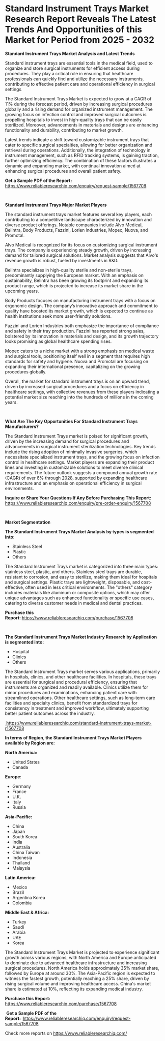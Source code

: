 <p><h1>Standard Instrument Trays Market Research Report Reveals The Latest Trends And Opportunities of this Market for Period from 2025 - 2032</h1></p><p><strong>Standard Instrument Trays Market Analysis and Latest Trends</strong></p>
<p><p>Standard instrument trays are essential tools in the medical field, used to organize and store surgical instruments for efficient access during procedures. They play a critical role in ensuring that healthcare professionals can quickly find and utilize the necessary instruments, contributing to effective patient care and operational efficiency in surgical settings.</p><p>The Standard Instrument Trays Market is expected to grow at a CAGR of 11% during the forecast period, driven by increasing surgical procedures globally and a rising demand for organized instrument management. The growing focus on infection control and improved surgical outcomes is propelling hospitals to invest in high-quality trays that can be easily sterilized. Moreover, advancements in materials and designs are enhancing functionality and durability, contributing to market growth.</p><p>Latest trends indicate a shift toward customizable instrument trays that cater to specific surgical specialties, allowing for better organization and retrieval during operations. Additionally, the integration of technology in instrument management, such as RFID tracking systems, is gaining traction, further optimizing efficiency. The combination of these factors illustrates a dynamic and expanding market, with continual innovation aimed at enhancing surgical procedures and overall patient safety.</p></p>
<p><strong>Get a Sample PDF of the Report:&nbsp;</strong> <a href="https://www.reliableresearchiq.com/enquiry/request-sample/1567708?utm_campaign=3106&utm_medium=2&utm_source=Github&utm_content=ia&utm_term=23032025&utm_id=standard-instrument-trays">https://www.reliableresearchiq.com/enquiry/request-sample/1567708</a></p>
<p>&nbsp;</p>
<p><strong>Standard Instrument Trays Major Market Players</strong></p>
<p><p>The standard instrument trays market features several key players, each contributing to a competitive landscape characterized by innovation and diverse product offerings. Notable companies include Alvo Medical, Belintra, Body Products, Fazzini, Lorien Industries, Mopec, Nuova, and Promotal.</p><p>Alvo Medical is recognized for its focus on customizing surgical instrument trays. The company is experiencing steady growth, driven by increasing demand for tailored surgical solutions. Market analysis suggests that Alvo's revenue growth is robust, fueled by investments in R&D.</p><p>Belintra specializes in high-quality sterile and non-sterile trays, predominantly supplying the European market. With an emphasis on sustainability, Belintra has been growing its footprint and expanding its product range, which is projected to increase its market share in the upcoming years.</p><p>Body Products focuses on manufacturing instrument trays with a focus on ergonomic design. The company’s innovative approach and commitment to quality have boosted its market growth, which is expected to continue as health institutions seek more user-friendly solutions.</p><p>Fazzini and Lorien Industries both emphasize the importance of compliance and safety in their tray production. Fazzini has reported strong sales, bolstered by its innovation in materials and design, and its growth trajectory looks promising as global healthcare spending rises.</p><p>Mopec caters to a niche market with a strong emphasis on medical waste and surgical tools, positioning itself well in a segment that requires high standards for safety and hygiene. Nuova and Promotal are focusing on expanding their international presence, capitalizing on the growing procedures globally.</p><p>Overall, the market for standard instrument trays is on an upward trend, driven by increased surgical procedures and a focus on efficiency in healthcare settings, with collective revenues from these players indicating a potential market size reaching into the hundreds of millions in the coming years.</p></p>
<p>&nbsp;</p>
<p><strong>What Are The Key Opportunities For Standard Instrument Trays Manufacturers?</strong></p>
<p><p>The Standard Instrument Trays market is poised for significant growth, driven by the increasing demand for surgical procedures and advancements in surgical instrument sterilization technologies. Key trends include the rising adoption of minimally invasive surgeries, which necessitate specialized instrument trays, and the growing focus on infection control in healthcare settings. Market players are expanding their product lines and investing in customizable solutions to meet diverse clinical requirements. The future outlook suggests a compound annual growth rate (CAGR) of over 6% through 2028, supported by expanding healthcare infrastructure and an emphasis on operational efficiency in surgical environments.</p></p>
<p><strong>Inquire or Share Your Questions If Any Before Purchasing This Report:</strong> <a href="https://www.reliableresearchiq.com/enquiry/pre-order-enquiry/1567708?utm_campaign=3106&utm_medium=2&utm_source=Github&utm_content=ia&utm_term=23032025&utm_id=standard-instrument-trays">https://www.reliableresearchiq.com/enquiry/pre-order-enquiry/1567708</a></p>
<p>&nbsp;</p>
<p><strong>Market Segmentation</strong></p>
<p><strong>The Standard Instrument Trays Market Analysis by types is segmented into:</strong></p>
<p><ul><li>Stainless Steel</li><li>Plastic</li><li>Others</li></ul></p>
<p><p>The Standard Instrument Trays market is categorized into three main types: stainless steel, plastic, and others. Stainless steel trays are durable, resistant to corrosion, and easy to sterilize, making them ideal for hospitals and surgical settings. Plastic trays are lightweight, disposable, and cost-effective, often used in less critical environments. The "others" category includes materials like aluminum or composite options, which may offer unique advantages such as enhanced functionality or specific use cases, catering to diverse customer needs in medical and dental practices.</p></p>
<p><strong>Purchase this Report:&nbsp;</strong><a href="https://www.reliableresearchiq.com/purchase/1567708?utm_campaign=3106&utm_medium=2&utm_source=Github&utm_content=ia&utm_term=23032025&utm_id=standard-instrument-trays">https://www.reliableresearchiq.com/purchase/1567708</a></p>
<p>&nbsp;</p>
<p><strong>The Standard Instrument Trays Market Industry Research by Application is segmented into:</strong></p>
<p><ul><li>Hospital</li><li>Clinics</li><li>Others</li></ul></p>
<p><p>The Standard Instrument Trays market serves various applications, primarily in hospitals, clinics, and other healthcare facilities. In hospitals, these trays are essential for surgical and procedural efficiency, ensuring that instruments are organized and readily available. Clinics utilize them for minor procedures and examinations, enhancing patient care with streamlined operations. Other healthcare settings, such as long-term care facilities and specialty clinics, benefit from standardized trays for consistency in treatment and improved workflow, ultimately supporting better patient outcomes across the industry.</p></p>
<p><a href="https://www.reliableresearchiq.com/standard-instrument-trays-market-r1567708?utm_campaign=3106&utm_medium=2&utm_source=Github&utm_content=ia&utm_term=23032025&utm_id=standard-instrument-trays">&nbsp;https://www.reliableresearchiq.com/standard-instrument-trays-market-r1567708</a></p>
<p><strong>In terms of Region, the Standard Instrument Trays Market Players available by Region are:</strong></p>
<p>
    <p> <strong> North America: </strong>
        <ul>
            <li>United States</li>
            <li>Canada</li>
        </ul>
        </p> 
    <p> <strong> Europe: </strong>
        <ul>
            <li>Germany</li>
            <li>France</li>
            <li>U.K.</li>
            <li>Italy</li>
            <li>Russia</li>
        </ul>
        </p> 
    <p> <strong> Asia-Pacific: </strong>
        <ul>
            <li>China</li>
            <li>Japan</li>
            <li>South Korea</li>
            <li>India</li>
            <li>Australia</li>
            <li>China Taiwan</li>
            <li>Indonesia</li>
            <li>Thailand</li>
            <li>Malaysia</li>
        </ul>
        </p> 
    <p> <strong> Latin America: </strong>
        <ul>
            <li>Mexico</li>
            <li>Brazil</li>
            <li>Argentina Korea</li>
            <li>Colombia</li>
        </ul>
        </p> 
    <p> <strong> Middle East & Africa: </strong>
        <ul>
            <li>Turkey</li>
            <li>Saudi</li>
            <li>Arabia</li>
            <li>UAE</li>
            <li>Korea</li>
        </ul>
    </p>
    </p>
<p><p>The Standard Instrument Trays Market is projected to experience significant growth across various regions, with North America and Europe anticipated to dominate due to advanced healthcare infrastructure and increasing surgical procedures. North America holds approximately 35% market share, followed by Europe at around 30%. The Asia-Pacific region is expected to witness the fastest growth, potentially reaching a 25% share, driven by rising surgical volume and improving healthcare access. China's market share is estimated at 10%, reflecting its expanding medical industry.</p></p>
<p><strong>Purchase this Report: </strong><a href="https://www.reliableresearchiq.com/purchase/1567708?utm_campaign=3106&utm_medium=2&utm_source=Github&utm_content=ia&utm_term=23032025&utm_id=standard-instrument-trays">https://www.reliableresearchiq.com/purchase/1567708</a></p>
<p>&nbsp;<strong>Get a Sample PDF of the Report:&nbsp;&nbsp;</strong><a href="https://www.reliableresearchiq.com/enquiry/request-sample/1567708?utm_campaign=3106&utm_medium=2&utm_source=Github&utm_content=ia&utm_term=23032025&utm_id=standard-instrument-trays">https://www.reliableresearchiq.com/enquiry/request-sample/1567708</a></p>
<p><strong></strong></p>
<p>Check more reports on <a href="https://www.reliableresearchiq.com/?utm_campaign=3106&utm_medium=2&utm_source=Github&utm_content=ia&utm_term=23032025&utm_id=standard-instrument-trays">https://www.reliableresearchiq.com/</a></p>